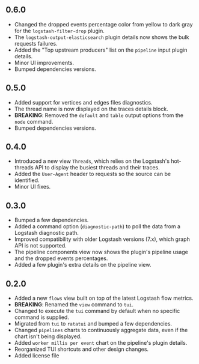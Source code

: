 ## 0.6.0
- Changed the dropped events percentage color from yellow to dark gray for the `logstash-filter-drop` plugin.
- The `logstash-output-elasticsearch` plugin details now shows the bulk requests failures.
- Added the "Top upstream producers" list on the `pipeline` input plugin details.
- Minor UI improvements.
- Bumped dependencies versions.

## 0.5.0
 - Added support for vertices and edges files diagnostics.
 - The thread name is now displayed on the traces details block.
 - **BREAKING**: Removed the `default` and `table` output options from the `node` command.
 - Bumped dependencies versions.

## 0.4.0
 - Introduced a new view `Threads`, which relies on the Logstash's hot-threads API to display the busiest threads and their traces.
 - Added the `User-Agent` header to requests so the source can be identified.
 - Minor UI fixes.

## 0.3.0
 - Bumped a few dependencies.
 - Added a command option (`diagnostic-path`) to poll the data from a Logstash diagnostic path.
 - Improved compatibility with older Logstash versions (7.x), which graph API is not supported.
 - The pipeline components view now shows the plugin's pipeline usage and the dropped events percentages.
 - Added a few plugin's extra details on the pipeline view.

## 0.2.0
- Added a new `flows` view built on top of the latest Logstash flow metrics.
- **BREAKING**: Renamed the `view` command to `tui`.
- Changed to execute the `tui` command by default when no specific command is supplied.
- Migrated from `tui` to `ratatui` and bumped a few dependencies.
- Changed `pipelines` charts to continuously aggregate data, even if the chart isn't being displayed.
- Added `worker millis per event` chart on the pipeline's plugin details.
- Reorganized TUI shortcuts and other design changes.
- Added license file
